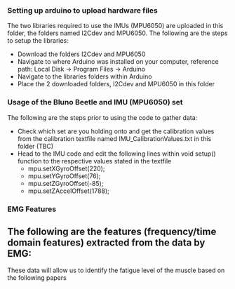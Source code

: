 ### Setting up arduino to upload hardware files 
The two libraries required to use the IMUs (MPU6050) are uploaded in this folder, the folders named I2Cdev and MPU6050. The following are the steps to setup the libraries:
 - Download the folders I2Cdev and MPU6050
 - Navigate to where Arduino was installed on your computer, reference path: Local Disk -> Program Files -> Arduino
 - Navigate to the libraries folders within Arduino
 - Place the 2 downloaded folders, I2Cdev and MPU6050 in this folder
 
### Usage of the Bluno Beetle and IMU (MPU6050) set
The following are the steps prior to using the code to gather data:
 - Check which set are you holding onto and get the calibration values from the calibration textfile named IMU_CalibrationValues.txt in this folder (TBC)
 - Head to the IMU code and edit the following lines within void setup() function to the respective values stated in the textfile
      - mpu.setXGyroOffset(220);
      - mpu.setYGyroOffset(76);
      - mpu.setZGyroOffset(-85);
      - mpu.setZAccelOffset(1788);

### EMG Features 
The following are the features (frequency/time domain features) extracted from the data by EMG:
 - 
 
These data will allow us to identify the fatigue level of the muscle based on the following papers 
